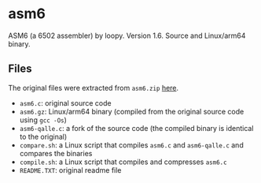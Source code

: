 # asm6
ASM6 (a 6502 assembler) by loopy. Version 1.6. Source and Linux/arm64 binary.

## Files
The original files were extracted from `asm6.zip` [here](https://www.romhacking.net/utilities/674/).
* `asm6.c`: original source code
* `asm6.gz`: Linux/arm64 binary (compiled from the original source code using `gcc -Os`)
* `asm6-qalle.c`: a fork of the source code (the compiled binary is identical to the original)
* `compare.sh`: a Linux script that compiles `asm6.c` and `asm6-qalle.c` and compares the binaries
* `compile.sh`: a Linux script that compiles and compresses `asm6.c`
* `README.TXT`: original readme file

